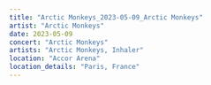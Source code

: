 ```yaml
---
title: "Arctic Monkeys_2023-05-09_Arctic Monkeys"
artist: "Arctic Monkeys"
date: 2023-05-09
concert: "Arctic Monkeys"
artists: "Arctic Monkeys, Inhaler"
location: "Accor Arena"
location_details: "Paris, France"
---
```

